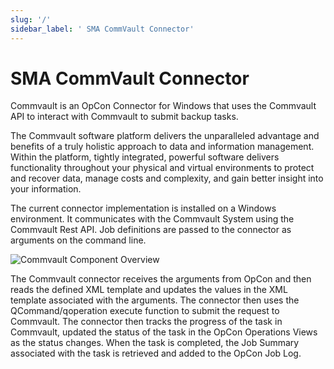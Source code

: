 ```yaml
---
slug: '/'
sidebar_label: ' SMA CommVault Connector'
---
```


# SMA CommVault Connector

Commvault is an OpCon Connector for Windows that uses the Commvault API to interact with Commvault to submit backup tasks.

The Commvault software platform delivers the unparalleled advantage and benefits of a truly holistic approach to data and information management. Within the platform, tightly integrated, powerful software delivers functionality throughout your physical and virtual environments to protect and recover data, manage costs and complexity, and gain better insight into your information.

The current connector implementation is installed on a Windows environment. It communicates with the Commvault System using the Commvault Rest API. Job definitions are passed to the connector as arguments on the command line.

![Commvault Component Overview](/img/commvault-component-overview.png)

The Commvault connector receives the arguments from OpCon and then reads the defined XML template and updates the values in the XML template associated with the arguments. The connector then uses the QCommand/qoperation execute function to submit the request to Commvault. The connector then tracks the progress of the task in Commvault, updated the status of the task in the OpCon Operations Views as the status changes. When the task is completed, the Job Summary associated with the task is retrieved and added to the OpCon Job Log.
